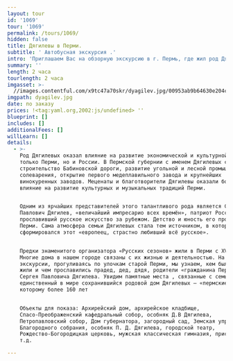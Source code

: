 ```yaml
---
layout: tour
id: '1069'
tour: '1069'
permalink: /tours/1069/
hidden: false
title: Дягилевы в Перми.
subtitle: ' Автобусная экскурсия .'
intro: 'Приглашаем Вас на обзорную экскурсию в г. Пермь, где жил род Дягилевых'
summary: ''
length: 2 часа
tourlength: 2 часа
imgasset: >-
  //images.contentful.com/x9tc47a70skr/dyagilev.jpg/00953ab9b64630e204cf01e99a7ce579/dyagilev.jpg
imgpath: dyagilev.jpg
date: по заказу
prices: !<tag:yaml.org,2002:js/undefined> ''
blueprint: []
includes: []
additionalFees: []
willLearn: []
details:
  - >-
    Род Дягилевых оказал влияние на развитие экономической и культурной жизни не
    только Перми, но и России. В Пермской губернии с именем Дягилевых связано
    строительство Бабиновской дороги, развитие угольной и лесной промышленности,
    солеварения, открытие первого медеплавильного завода и крупнейших
    винокуренных заводов. Меценаты и благотворители Дягилевы оказали большое
    влияние на развитие культурных и музыкальных традиций Перми.


    Одним из ярчайших представителей этого талантливого рода является Сергей
    Павлович Дягилев, «величайший импресарио всех времён», патриот России,
    прославивший русское искусство за рубежом. Детство и юность его прошли в
    Перми. Сама атмосфера семьи Дягилевых стала тем источником, в котором
    сформировался этот «европеец, страстно любивший всё русское».


    Предки знаменитого организатора «Русских сезонов» жили в Перми с ХVIII века.
    Многие дома в нашем городе связаны с их жизнью и деятельностью. На
    экскурсии, прогуливаясь по улочкам старой Перми, мы узнаем, кем были, как
    жили и чем прославились прадед, дед, дядя, родители «гражданина Перми» -
    Сергея Павловича Дягилева. Увидим памятные места , связанные с семьёй и
    единственный в мире сохранившийся родовой дом Дягилевых – «пермские Афины»,
    которому более 160 лет


    Объекты для показа: Архирейский дом, архирейское кладбище,
    Спасо-Преображенский кафедральный собор, особняк Д.В Дягилева,
    Петропавловский собор, Дом губернатора, загородный сад, Земская управа. Дом
    Благородного собрания, особняк П. Д. Дягилева, городской театр,
    Рождество-Богородицкая церковь, мужская классическая гимназия, пристань и
    т.д.

---
```

